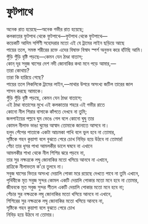 # ফুটপাথে

অনেক রাত হয়েছে—অনেক গভীর রাত হয়েছে;  
কলকাতার ফুটপাথ থেকে ফুটপাথে—ফুটপাথ থেকে ফুটপাথে—  
কয়েকটি আদিম সর্পিণী সহোদরার মতো এই যে ট্রামের লাইন ছড়িয়ে আছে  
পায়ের তলে, সমস্ত শরীরের রক্তে এদের বিষাক্ত বিস্বাদ স্পর্শ অনুভব করে হাঁটছি আমি।  
গুঁড়ি গুঁড়ি বৃষ্টি পড়ছে—কেমন যেন ঠাণ্ডা বাতাস;  
কোন্ দূর সবুজ ঘাসের দেশ নদী জোনাকির কথা মনে পড়ে আমার,—  
তারা কোথায়?  
তারা কি হারিয়ে গেছে?  
পায়ের তলে লিকলিকে ট্রামের লাইন,—মাথার উপরে অসংখ্য জটিল তারের জাল  
শাসন করছে আমাকে।  
গুঁড়ি গুঁড়ি বৃষ্টি পড়ছে, কেমন যেন ঠাণ্ডা বাতাসে;  
এই ঠাণ্ডা বাতাসের মুখে এই কলকাতার শহরে এই গভীর রাতে  
কোনো নীল শিরার বাসাকে কাঁপতে দেখবে না তুমি;  
জলপাইয়ের পল্লবে ঘুম ভেঙে গেল বলে কোনো ঘুঘু তার  
কোমল নীলাভ ভাঙা ঘুমের আস্বাদ তোমাকে জানাতে আসবে না।  
হলুদ পেঁপের পাতাকে একটা আচমকা পাখি বলে ভুল হবে না তোমার,  
সৃষ্টিকে গহন কুয়াশা বলে বুঝতে পেরে চোখ নিবিড় হয়ে উঠবে না তোমার!  
পেঁচা তার ধূসর পাখা আমলকীর ডালে ঘষবে না এখানে  
আমলকীর শাখা থেকে নীল শিশির ঝরে পড়বে না,  
তার সুর নক্ষত্রকে লঘু জোনাকির মতো খসিয়ে আনবে না এখানে,  
রাত্রিকে নীলাভতম ক'রে তুলবে না।  
সবুজ ঘাসের ভিতর অসংখ্য দেয়ালি পোকা মরে রয়েছে দেখতে পাবে না তুমি এখানে,  
পৃথিবীকে মৃত সবুজ সুন্দর কোমল একটি দেয়ালি পোকার মতো মনে হবে না তোমার,  
জীবনকে মৃত সবুজ সুন্দর শীতল একটি দেয়ালি পোকার মতো মনে হবে না;  
পেঁচার সুর নক্ষত্রকে লঘু জোনাকির মতো খসিয়ে আনবে না এখানে,  
শিশিরের সুর নক্ষত্রকে লঘু জোনাকির মতো খসিয়ে আনবে না,  
সৃষ্টিকে গহন কুয়াশা বলে বুঝতে পেরে চোখ  
নিবিড় হয়ে উঠবে না তোমার।

